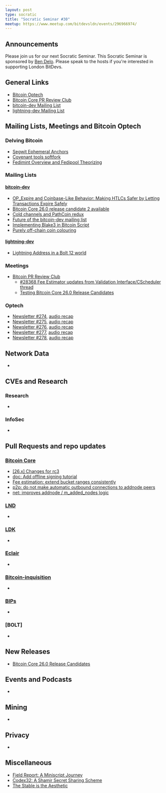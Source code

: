 ```yaml
---
layout: post
type: socratic
title: "Socratic Seminar #30"
meetup: https://www.meetup.com/bitdevsldn/events/296966974/
---
```


## Announcements

Please join us for our next Socratic Seminar. This Socratic Seminar is sponsored by [Ben Delo](https://twitter.com/bendelo).
Please speak to the hosts if you're interested in supporting London BitDevs.

## General Links

* [Bitcoin Optech](https://bitcoinops.org)
* [Bitcoin Core PR Review Club](https://bitcoincore.reviews)
* [bitcoin-dev Mailing List](https://lists.linuxfoundation.org/pipermail/bitcoin-dev)
* [lightning-dev Mailing List](https://lists.linuxfoundation.org/pipermail/lightning-dev)

## Mailing Lists, Meetings and Bitcoin Optech

### Delving Bitcoin
- [Segwit Ephemeral Anchors](https://delvingbitcoin.org/t/segwit-ephemeral-anchors/160)
- [Covenant tools softfork](https://delvingbitcoin.org/t/covenant-tools-softfork/98)
- [Fedimint Overview and Fedipool Theorizing](https://delvingbitcoin.org/t/fedimint-overview-and-fedipool-theorizing/110)

### Mailing Lists
#### [bitcoin-dev](https://lists.linuxfoundation.org/pipermail/bitcoin-dev)
- [OP\_Expire and Coinbase-Like Behavior: Making HTLCs Safer by Letting Transactions Expire Safely](https://lists.linuxfoundation.org/pipermail/bitcoin-dev/2023-November/022108.html)
- [Bitcoin Core 26.0 release candidate 2 available](https://lists.linuxfoundation.org/pipermail/bitcoin-dev/2023-November/022118.html)
- [Cold channels and PathCoin redux](https://lists.linuxfoundation.org/pipermail/bitcoin-dev/2023-November/022123.html)
- [Future of the bitcoin-dev mailing list](https://lists.linuxfoundation.org/pipermail/bitcoin-dev/2023-November/022134.html)
- [Implementing Blake3 in Bitcoin Script](https://lists.linuxfoundation.org/pipermail/bitcoin-dev/2023-November/022154.html)
- [Purely off-chain coin colouring](https://lists.linuxfoundation.org/pipermail/bitcoin-dev/2023-November/022176.html)

#### [lightning-dev](https://lists.linuxfoundation.org/pipermail/lightning-dev)
- [Lightning Address in a Bolt 12 world](https://lists.linuxfoundation.org/pipermail/lightning-dev/2023-November/004204.html)

### Meetings
- [Bitcoin PR Review Club](https://bitcoincore.reviews)
  - [#28368 Fee Estimator updates from Validation Interface/CScheduler thread](https://bitcoincore.reviews/28368)
  - [Testing Bitcoin Core 26.0 Release Candidates](https://bitcoincore.reviews/v26-rc-testing)

### Optech
- [Newsletter #274](https://bitcoinops.org/en/newsletters/2023/10/25/), [audio recap](https://bitcoinops.org/en/podcast/2023/10/26/)
- [Newsletter #275](https://bitcoinops.org/en/newsletters/2023/11/01/), [audio recap](https://bitcoinops.org/en/podcast/2023/11/02/)
- [Newsletter #276](https://bitcoinops.org/en/newsletters/2023/11/08/), [audio recap](https://bitcoinops.org/en/podcast/2023/11/09/)
- [Newsletter #277](https://bitcoinops.org/en/newsletters/2023/11/15/), [audio recap](https://bitcoinops.org/en/podcast/2023/11/16/)
- [Newsletter #278](https://bitcoinops.org/en/newsletters/2023/11/22/), [audio recap](https://bitcoinops.org/en/podcast/2023/11/23/)

## Network Data
-

## CVEs and Research
### Research
-

### InfoSec
-

## Pull Requests and repo updates
### [Bitcoin Core](https://github.com/bitcoin/bitcoin)
- [\[26.x\] Changes for rc3](https://github.com/bitcoin/bitcoin/pull/28872)
- [doc: Add offline signing tutorial](https://github.com/bitcoin/bitcoin/pull/28363)
- [Fee estimation: extend bucket ranges consistently](https://github.com/bitcoin/bitcoin/pull/21161)
- [p2p: do not make automatic outbound connections to addnode peers](https://github.com/bitcoin/bitcoin/pull/28895)
- [net: improves addnode / m_added_nodes logic](https://github.com/bitcoin/bitcoin/pull/28155)


### [LND](https://github.com/lightningnetwork/lnd)
-

### [LDK](https://github.com/lightningdevkit/rust-lightning)
-

### [Eclair](https://github.com/ACINQ/eclair)
-

### [Bitcoin-inquisition](https://github.com/bitcoin-inquisition/bitcoin)
-

### [BIPs](https://github.com/bitcoin/bips)
-

### [BOLT]
-

## New Releases
- [Bitcoin Core 26.0 Release Candidates](https://bitcoincore.org/bin/bitcoin-core-26.0/)

## Events and Podcasts
-

## Mining
-

## Privacy
-

## Miscellaneous
- [Field Report: A Miniscript Journey](https://bitcoinops.org/en/wizardsardine-miniscript/)
- [Codex32: A Shamir Secret Sharing Scheme](https://blog.blockstream.com/codex32-a-shamir-secret-sharing-scheme/)
- [The Stable is the Aesthetic](https://rodarmor.com/blog/the-stable-is-the-aesthetic/)

